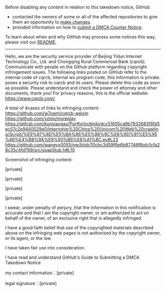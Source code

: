 Before disabling any content in relation to this takedown notice, GitHub
- contacted the owners of some or all of the affected repositories to give them an opportunity to [make changes](https://docs.github.com/en/github/site-policy/dmca-takedown-policy#a-how-does-this-actually-work).
- provided information on how to [submit a DMCA Counter Notice](https://docs.github.com/en/articles/guide-to-submitting-a-dmca-counter-notice).

To learn about when and why GitHub may process some notices this way, please visit our [README](https://github.com/github/dmca/blob/master/README.md#anatomy-of-a-takedown-notice).

---

Hello, we are the security service provider of Beijing Yidun Internet Technology Co., Ltd. and Chongqing Rural Commercial Bank (cqrcb). Communicate with people on the Github platform regarding copyright infringement issues. The following links posted on GitHub refer to the internal code of cqrcb, internal wx program code, this information is private. poses a security risk to cqrcb and its users. Please delete this code as soon as possible. Please understand and check the power of attorney and other documents, thank you!
For privacy reasons, this is the official website:  
https://www.cqrcb.com/

A total of 4cases of links to infringing content:   
https://github.com/w7oami/cqrcb-weixin  
https://github.com/yzlon/myreplay  
https://github.com/kunxiaogao/Portforlio/blob/dcc51655ca9b7932683f6fd5ec57c2e9440529e0/Internship%20China%20Unicom%20Web%20crawling/Script/%E9%87%8D%E5%BA%86%E5%86%9C%E6%9D%91%E5%95%86%E4%B8%9A%E9%93%B6%E8%A1%8C.py#L23  
https://github.com/wangyx0055/nw/blob/10cbc3d59f6e6b87746ffbdc1cfa28c35c4fd769/src/soapStub.h#L10

Screenshot of infringing content:

[private]

[private]

[private]

[private]  


I swear, under penalty of perjury, that the information in this notification is accurate and that I am the copyright owner, or am authorized to act on behalf of the owner, of an exclusive right that is allegedly infringed.

I have a good faith belief that use of the copyrighted materials described above on the infringing web pages is not authorized by the copyright owner, or its agent, or the law.

I have taken fair use into consideration.

I have read and understand GitHub's Guide to Submitting a DMCA Takedown Notice

my contact information：[private]

legal signature：[private]
